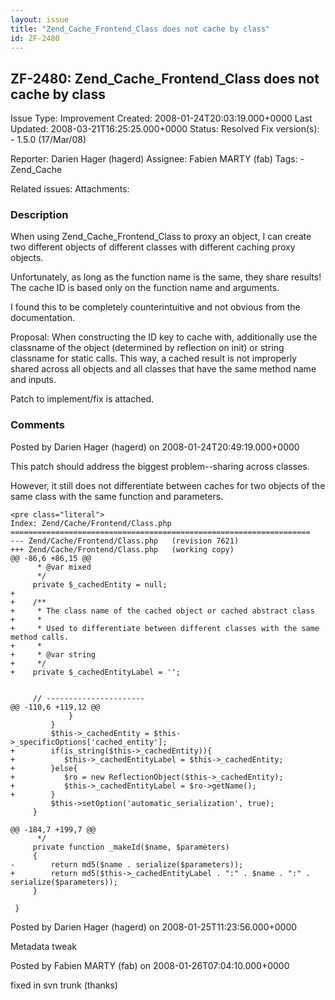 ```yaml
---
layout: issue
title: "Zend_Cache_Frontend_Class does not cache by class"
id: ZF-2480
---
```


ZF-2480: Zend\_Cache\_Frontend\_Class does not cache by class
-------------------------------------------------------------

 Issue Type: Improvement Created: 2008-01-24T20:03:19.000+0000 Last Updated: 2008-03-21T16:25:25.000+0000 Status: Resolved Fix version(s): - 1.5.0 (17/Mar/08)
 
 Reporter:  Darien Hager (hagerd)  Assignee:  Fabien MARTY (fab)  Tags: - Zend\_Cache
 
 Related issues: 
 Attachments: 
### Description

When using Zend\_Cache\_Frontend\_Class to proxy an object, I can create two different objects of different classes with different caching proxy objects.

Unfortunately, as long as the function name is the same, they share results! The cache ID is based only on the function name and arguments.

I found this to be completely counterintuitive and not obvious from the documentation.

Proposal: When constructing the ID key to cache with, additionally use the classname of the object (determined by reflection on init) or string classname for static calls. This way, a cached result is not improperly shared across all objects and all classes that have the same method name and inputs.

Patch to implement/fix is attached.

 

 

### Comments

Posted by Darien Hager (hagerd) on 2008-01-24T20:49:19.000+0000

This patch should address the biggest problem--sharing across classes.

However, it still does not differentiate between caches for two objects of the same class with the same function and parameters.

 
    <pre class="literal">
    Index: Zend/Cache/Frontend/Class.php
    ===================================================================
    --- Zend/Cache/Frontend/Class.php   (revision 7621)
    +++ Zend/Cache/Frontend/Class.php   (working copy)
    @@ -86,6 +86,15 @@
          * @var mixed
          */
         private $_cachedEntity = null;
    +    
    +    /**
    +     * The class name of the cached object or cached abstract class
    +     * 
    +     * Used to differentiate between different classes with the same method calls.
    +     *
    +     * @var string
    +     */
    +    private $_cachedEntityLabel = '';
     
     
         // ----------------------
    @@ -110,6 +119,12 @@
                 }
             }
             $this->_cachedEntity = $this->_specificOptions['cached_entity'];
    +        if(is_string($this->_cachedEntity)){
    +           $this->_cachedEntityLabel = $this->_cachedEntity;         
    +        }else{
    +           $ro = new ReflectionObject($this->_cachedEntity);
    +           $this->_cachedEntityLabel = $ro->getName();
    +        }
             $this->setOption('automatic_serialization', true);
         }
     
    @@ -184,7 +199,7 @@
          */
         private function _makeId($name, $parameters)
         {
    -        return md5($name . serialize($parameters));
    +        return md5($this->_cachedEntityLabel . ":" . $name . ":" . serialize($parameters));
         }
     
     }


 

 

Posted by Darien Hager (hagerd) on 2008-01-25T11:23:56.000+0000

Metadata tweak

 

 

Posted by Fabien MARTY (fab) on 2008-01-26T07:04:10.000+0000

fixed in svn trunk (thanks)

 

 